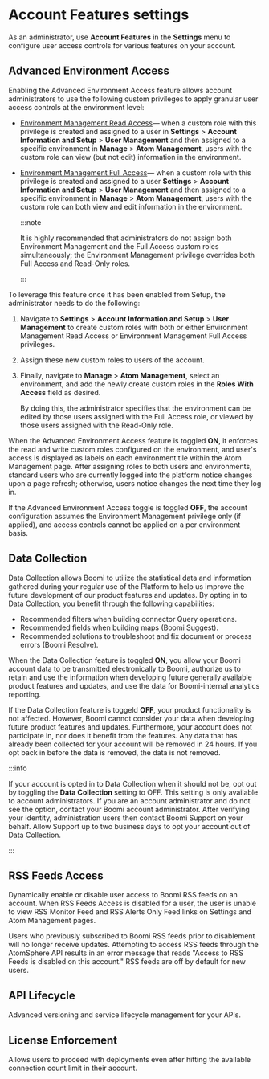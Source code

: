 # Account Features settings

<head>
  <meta name="guidename" content="Platform"/>
  <meta name="context" content="GUID-2f7d9196-e800-4f11-8cf9-9a2a3f06549c"/>
</head>

As an administrator, use **Account Features** in the **Settings** menu to configure user access controls for various features on your account.

## Advanced Environment Access

Enabling the Advanced Environment Access feature allows account administrators to use the following custom privileges to apply granular user access controls at the environment level:

- [Environment Management Read Access](int-Custom_roles_for_giving_ro_access_to_environment_management_f13f9092-7e7b-469e-a03f-1659134c4c3c.md)— when a custom role with this privilege is created and assigned to a user in **Settings** \> **Account Information and Setup** \> **User Management** and then assigned to a specific environment in **Manage** \> **Atom Management**, users with the custom role can view \(but not edit\) information in the environment.

- [Environment Management Full Access](int-Custom_roles_for_giving_write_access_to_environment_management_a17ec303-c471-4c77-8f74-af147302b373.md)— when a custom role with this privilege is created and assigned to a user **Settings** \> **Account Information and Setup** \> **User Management** and then assigned to a specific environment in **Manage** \> **Atom Management**, users with the custom role can both view and edit information in the environment.

    :::note
    
    It is highly recommended that administrators do not assign both Environment Management and the Full Access custom roles simultaneously; the Environment Management privilege overrides both Full Access and Read-Only roles.

    :::

To leverage this feature once it has been enabled from Setup, the administrator needs to do the following:

1. Navigate to **Settings** \> **Account Information and Setup** \> **User Management** to create custom roles with both or either Environment Management Read Access or Environment Management Full Access privileges.

2. Assign these new custom roles to users of the account.

3. Finally, navigate to **Manage** \> **Atom Management**, select an environment, and add the newly create custom roles in the **Roles With Access** field as desired.

   By doing this, the administrator specifies that the environment can be edited by those users assigned with the Full Access role, or viewed by those users assigned with the Read-Only role.

When the Advanced Environment Access feature is toggled **ON**, it enforces the read and write custom roles configured on the environment, and user's access is displayed as labels on each environment tile within the Atom Management page. After assigning roles to both users and environments, standard users who are currently logged into the platform notice changes upon a page refresh; otherwise, users notice changes the next time they log in.

If the Advanced Environment Access toggle is toggled **OFF**, the account configuration assumes the Environment Management privilege only \(if applied\), and access controls cannot be applied on a per environment basis.

## Data Collection

Data Collection allows Boomi to utilize the statistical data and information gathered during your regular use of the Platform to help us improve the future development of our product features and updates. By opting in to Data Collection, you benefit through the following capabilities:

- Recommended filters when building connector Query operations.
- Recommended fields when building maps (Boomi Suggest).
- Recommended solutions to troubleshoot and fix document or process errors (Boomi Resolve).

When the Data Collection feature is toggled **ON**, you allow your Boomi account data to be transmitted electronically to Boomi, authorize us to retain and use the information when developing future generally available product features and updates, and use the data for Boomi-internal analytics reporting.

If the Data Collection feature is toggeld **OFF**, your product functionality is not affected. However, Boomi cannot consider your data when developing future product features and updates. Furthermore, your account does not participate in, nor does it benefit from the features. Any data that has already been collected for your account will be removed in 24 hours. If you opt back in before the data is removed, the data is not removed.

:::info

If your account is opted in to Data Collection when it should not be, opt out by toggling the **Data Collection** setting to OFF. This setting is only available to account administrators. If you are an account administrator and do not see the option, contact your Boomi account administrator. After verifying your identity, administration users then contact Boomi Support on your behalf. Allow Support up to two business days to opt your account out of Data Collection.

:::

## RSS Feeds Access

Dynamically enable or disable user access to Boomi RSS feeds on an account. When RSS Feeds Access is disabled for a user, the user is unable to view RSS Monitor Feed and RSS Alerts Only Feed links on Settings and Atom Management pages.

Users who previously subscribed to Boomi RSS feeds prior to disablement will no longer receive updates. Attempting to access RSS feeds through the AtomSphere API results in an error message that reads "Access to RSS Feeds is disabled on this account." RSS feeds are off by default for new users.


## API Lifecycle

Advanced versioning and service lifecycle management for your APIs.

## License Enforcement

Allows users to proceed with deployments even after hitting the available connection count limit in their account.
